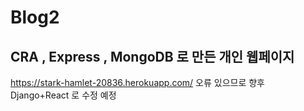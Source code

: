 # Blog2
CRA , Express , MongoDB 로 만든 개인 웹페이지
----------------------------------------------
https://stark-hamlet-20836.herokuapp.com/
오류 있으므로 향후 Django+React 로 수정 예정
